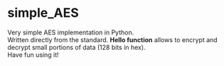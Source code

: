 # simple_AES
Very simple AES implementation in Python.<br />
Written directly from the standard. <b>Hello function</b> allows to encrypt and decrypt small portions of data (128 bits in hex).<br />
Have fun using it!
